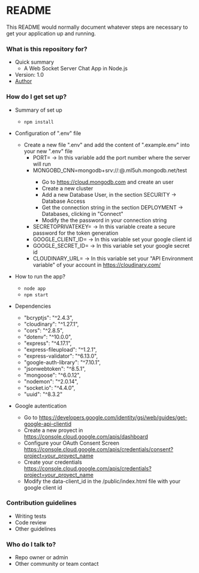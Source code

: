 # README #

This README would normally document whatever steps are necessary to get your application up and running.

### What is this repository for? ###

* Quick summary
    * A Web Socket Server Chat App in Node.js
* Version: 1.0
* [Author](https://www.linkedin.com/in/felipenavaslederhos)

### How do I get set up? ###

* Summary of set up
    * ```npm install```
* Configuration of ".env" file
    * Create a new file ".env" and add the content of ".example.env" into your new ".env" file
        * PORT= -> In this variable add the port number where the server will run                   
        * MONGOBD_CNN=mongodb+srv://<user>:<password>@<micluster>.ml5uh.mongodb.net/test
            * Go to https://cloud.mongodb.com and create an user
            * Create a new cluster
            * Add a new Database User, in the section SECURITY -> Database Access
            * Get the connection string in the section DEPLOYMENT -> Databases, clicking in "Connect"
            * Modify the the password in your connection string
        * SECRETOPRIVATEKEY= -> In this variable create a secure password for the token generation
        * GOOGLE_CLIENT_ID= -> In this variable set your google client id
        * GOOGLE_SECRET_ID= -> In this variable set your google secret id
        * CLOUDINARY_URL= -> In this variable set your "API Environment variable" of your account in https://cloudinary.com/

* How to run the app?
    * ```node app```
    * ```npm start```
* Dependencies
    * "bcryptjs": "^2.4.3",
    * "cloudinary": "^1.27.1",
    * "cors": "^2.8.5",
    * "dotenv": "^10.0.0",
    * "express": "^4.17.1",
    * "express-fileupload": "^1.2.1",
    * "express-validator": "^6.13.0",
    * "google-auth-library": "^7.10.1",
    * "jsonwebtoken": "^8.5.1",
    * "mongoose": "^6.0.12",
    * "nodemon": "^2.0.14",
    * "socket.io": "^4.4.0",
    * "uuid": "^8.3.2"

* Google autentication
    * Go to https://developers.google.com/identity/gsi/web/guides/get-google-api-clientid
    * Create a new proyect in https://console.cloud.google.com/apis/dashboard
    * Configure your OAuth Consent Screen https://console.cloud.google.com/apis/credentials/consent?project=your_proyect_name
    * Create your credentials https://console.cloud.google.com/apis/credentials?project=your_proyect_name
    * Modify the data-client_id in the /public/index.html file with your google client id


### Contribution guidelines ###

* Writing tests
* Code review
* Other guidelines

### Who do I talk to? ###

* Repo owner or admin
* Other community or team contact